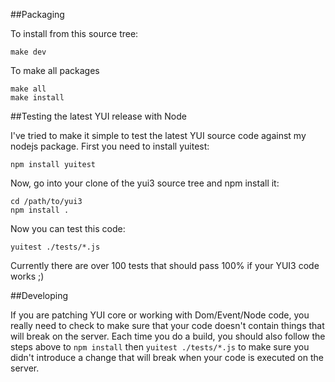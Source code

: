 ##Packaging

To install from this source tree:

    make dev

To make all packages

    make all
    make install

##Testing the latest YUI release with Node

I've tried to make it simple to test the latest YUI source code against my nodejs package.
First you need to install yuitest:

    npm install yuitest

Now, go into your clone of the yui3 source tree and npm install it:

    cd /path/to/yui3
    npm install .

Now you can test this code:

    yuitest ./tests/*.js

Currently there are over 100 tests that should pass 100% if your YUI3 code works ;)

##Developing

If you are patching YUI core or working with Dom/Event/Node code, you really need to check to make sure
that your code doesn't contain things that will break on the server. Each time you do a build, you should also
follow the steps above to `npm install` then `yuitest ./tests/*.js` to make sure you didn't introduce a
change that will break when your code is executed on the server.
